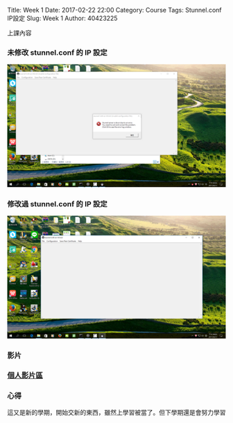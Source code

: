 Title: Week 1
Date: 2017-02-22 22:00
Category: Course
Tags: Stunnel.conf IP設定
Slug: Week 1
Author: 40423225


上課內容

<!-- PELICAN_END_SUMMARY -->


<h3>未修改 stunnel.conf 的 IP 設定</h3>


<img src="../data/image/W1-1.png" width="800" />

<h3>修改過 stunnel.conf 的 IP 設定</h3>


<img src="../data/image/W1-2.png" width="800" />

<h3>影片</h3>




<h3><a href="https://vimeo.com/user60053503">個人影片區</a></h3>




<h3>心得</h3>
<p>這又是新的學期，開始交新的東西，雖然上學習被當了。但下學期還是會努力學習<p>